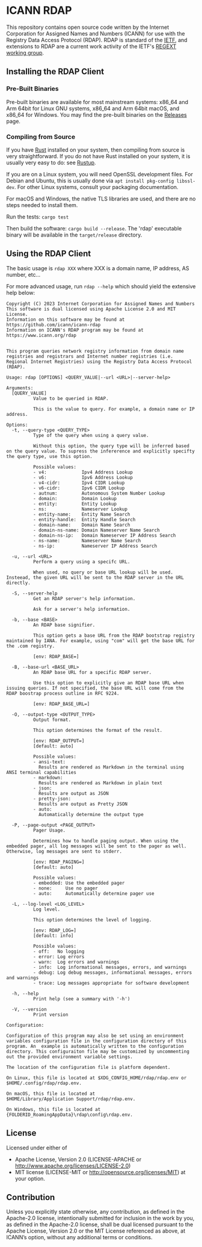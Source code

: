 ICANN RDAP
==========

This repository contains open source code written by the Internet Corporation for Assigned Names and Numbers (ICANN)
for use with the Registry Data Access Protocol (RDAP). RDAP is standard of the [IETF](https://ietf.org/), and extensions
to RDAP are a current work activity of the IETF's [REGEXT working group](https://datatracker.ietf.org/wg/regext/documents/).

Installing the RDAP Client
--------------------------

### Pre-Built Binaries

Pre-built binaries are available for most mainstream systems: x86_64 and Arm 64bit for Linux GNU systems, x86_64 and Arm 64bit
macOS, and x86_64 for Windows. You may find the pre-built binaries on the [Releases](https://github.com/icann/icann-rdap/releases)
page.

### Compiling from Source

If you have [Rust](https://www.rust-lang.org/) installed on your system, then compiling from source is
very straightforward. If you do not have Rust installed on your system, it is usually very easy to do:
see [Rustup](https://rustup.rs/).

If you are on a Linux system, you will need OpenSSL development files. For Debian and Ubuntu, this is
usually done via `apt install pkg-config libssl-dev`. For other Linux systems, consult your packaging
documentation.

For macOS and Windows, the native TLS libraries are used, and there are no steps needed to install them.

Run the tests: `cargo test`

Then build the software: `cargo build --release`. The 'rdap' executable binary will be available in the `target/release` directory.

Using the RDAP Client
---------------------

The basic usage is `rdap XXX` where XXX is a domain name, IP address, AS number, etc...

For more advanced usage, run `rdap --help` which should yield the extensive help below:

```
Copyright (C) 2023 Internet Corporation for Assigned Names and Numbers
This software is dual licensed using Apache License 2.0 and MIT License.
Information on this software may be found at https://github.com/icann/icann-rdap
Information on ICANN's RDAP program may be found at https://www.icann.org/rdap


This program queries network registry information from domain name registries and registrars and Internet number registries (i.e. Regional Internet Registries) using the Registry Data Access Protocol (RDAP).

Usage: rdap [OPTIONS] <QUERY_VALUE|--url <URL>|--server-help>

Arguments:
  [QUERY_VALUE]
          Value to be queried in RDAP.

          This is the value to query. For example, a domain name or IP address.

Options:
  -t, --query-type <QUERY_TYPE>
          Type of the query when using a query value.

          Without this option, the query type will be inferred based on the query value. To supress the infererence and explicitly specifty the query type, use this option.

          Possible values:
          - v4:             Ipv4 Address Lookup
          - v6:             Ipv6 Address Lookup
          - v4-cidr:        Ipv4 CIDR Lookup
          - v6-cidr:        Ipv6 CIDR Lookup
          - autnum:         Autonomous System Number Lookup
          - domain:         Domain Lookup
          - entity:         Entity Lookup
          - ns:             Nameserver Lookup
          - entity-name:    Entity Name Search
          - entity-handle:  Entity Handle Search
          - domain-name:    Domain Name Search
          - domain-ns-name: Domain Nameserver Name Search
          - domain-ns-ip:   Domain Nameserver IP Address Search
          - ns-name:        Nameserver Name Search
          - ns-ip:          Nameserver IP Address Search

  -u, --url <URL>
          Perform a query using a specifc URL.

          When used, no query or base URL lookup will be used. Insteead, the given URL will be sent to the RDAP server in the URL directly.

  -S, --server-help
          Get an RDAP server's help information.

          Ask for a server's help information.

  -b, --base <BASE>
          An RDAP base signifier.

          This option gets a base URL from the RDAP bootstrap registry maintained by IANA. For example, using "com" will get the base URL for the .com registry.

          [env: RDAP_BASE=]

  -B, --base-url <BASE_URL>
          An RDAP base URL for a specific RDAP server.

          Use this option to explicitly give an RDAP base URL when issuing queries. If not specified, the base URL will come from the RDAP boostrap process outline in RFC 9224.

          [env: RDAP_BASE_URL=]

  -O, --output-type <OUTPUT_TYPE>
          Output format.

          This option determines the format of the result.

          [env: RDAP_OUTPUT=]
          [default: auto]

          Possible values:
          - ansi-text:
            Results are rendered as Markdown in the terminal using ANSI terminal capabilities
          - markdown:
            Results are rendered as Markdown in plain text
          - json:
            Results are output as JSON
          - pretty-json:
            Results are output as Pretty JSON
          - auto:
            Automatically determine the output type

  -P, --page-output <PAGE_OUTPUT>
          Pager Usage.

          Determines how to handle paging output. When using the embedded pager, all log messages will be sent to the pager as well. Otherwise, log messages are sent to stderr.

          [env: RDAP_PAGING=]
          [default: auto]

          Possible values:
          - embedded: Use the embedded pager
          - none:     Use no pager
          - auto:     Automatically determine pager use

  -L, --log-level <LOG_LEVEL>
          Log level.

          This option determines the level of logging.

          [env: RDAP_LOG=]
          [default: info]

          Possible values:
          - off:   No logging
          - error: Log errors
          - warn:  Log errors and warnings
          - info:  Log informational messages, errors, and warnings
          - debug: Log debug messages, informational messages, errors and warnings
          - trace: Log messages appropriate for software development

  -h, --help
          Print help (see a summary with '-h')

  -V, --version
          Print version

Configuration:

Configuration of this program may also be set using an environment variables configuration file in the configuration directory of this program. An  example is automatically written to the configuration directory. This configuraiton file may be customized by uncommenting out the provided environment variable settings.

The location of the configuration file is platform dependent.

On Linux, this file is located at $XDG_CONFIG_HOME/rdap/rdap.env or
$HOME/.config/rdap/rdap.env.

On macOS, this file is located at
$HOME/Library/Application Support/rdap/rdap.env.

On Windows, this file is located at
{FOLDERID_RoamingAppData}\rdap\config\rdap.env.  
```

License
-------

Licensed under either of
* Apache License, Version 2.0 (LICENSE-APACHE or http://www.apache.org/licenses/LICENSE-2.0)
* MIT license (LICENSE-MIT or http://opensource.org/licenses/MIT) at your option.

Contribution
------------

Unless you explicitly state otherwise, any contribution, as defined in the Apache-2.0 license, 
intentionally submitted for inclusion in the work by you, as defined in the Apache-2.0 license, 
shall be dual licensed pursuant to the Apache License, Version 2.0 or the MIT License referenced 
as above, at ICANN’s option, without any additional terms or conditions.
